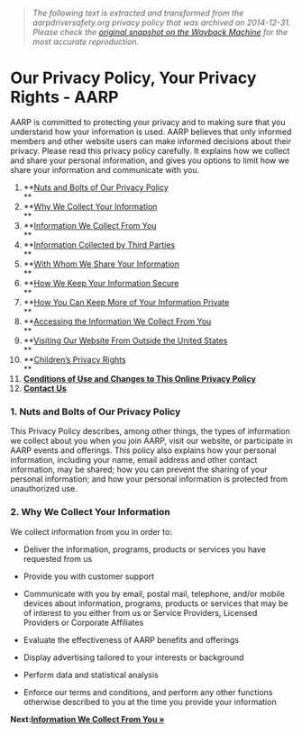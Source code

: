 > *The following text is extracted and transformed from the aarpdriversafety.org privacy policy that was archived on 2014-12-31. Please check the [original snapshot on the Wayback Machine](https://web.archive.org/web/20141231024134id_/http%3A//www.aarp.org/about-aarp/info-05-2010/privacypolicy.html) for the most accurate reproduction.*

# Our Privacy Policy, Your Privacy Rights - AARP

AARP is committed to protecting your privacy and to making sure that you understand how your information is used. AARP believes that only informed members and other website users can make informed decisions about their privacy. Please read this privacy policy carefully. It explains how we collect and share your personal information, and gives you options to limit how we share your information and communicate with you.  


  1. **[Nuts and Bolts of Our Privacy Policy](http://www.aarp.org/about-aarp/info-05-2010/privacypolicy.1.html#01)  
**
  2. **[Why We Collect Your Information](http://www.aarp.org/about-aarp/info-05-2010/privacypolicy.1.html#02)  
**
  3. **[Information We Collect From You](http://www.aarp.org/about-aarp/info-05-2010/privacypolicy.2.html#03)  
**
  4. **[Information Collected by Third Parties](http://www.aarp.org/about-aarp/info-05-2010/privacypolicy.3.html#04)  
**
  5. **[With Whom We Share Your Information](http://www.aarp.org/about-aarp/info-05-2010/privacypolicy.4.html#05)  
**
  6. **[How We Keep Your Information Secure](http://www.aarp.org/about-aarp/info-05-2010/privacypolicy.5.html#06)  
**
  7. **[How You Can Keep More of Your Information Private](http://www.aarp.org/about-aarp/info-05-2010/privacypolicy.5.html#07)  
**
  8. **[Accessing the Information We Collect From You](http://www.aarp.org/about-aarp/info-05-2010/privacypolicy.6.html#08)  
**
  9. **[Visiting Our Website From Outside the United States](http://www.aarp.org/about-aarp/info-05-2010/privacypolicy.6.html#09)  
**
  10. **[Children’s Privacy Rights](http://www.aarp.org/about-aarp/info-05-2010/privacypolicy.6.html#10)  
**
  11. **[Conditions of Use and Changes to This Online Privacy Policy](http://www.aarp.org/about-aarp/info-05-2010/privacypolicy.6.html#11)**
  12. **[Contact Us](http://www.aarp.org/about-aarp/info-05-2010/privacypolicy.6.html#12)**  




### 1\. Nuts and Bolts of Our Privacy Policy  


This Privacy Policy describes, among other things, the types of information we collect about you when you join AARP, visit our website, or participate in AARP events and offerings. This policy also explains how your personal information, including your name, email address and other contact information, may be shared; how you can prevent the sharing of your personal information; and how your personal information is protected from unauthorized use.  


### 2\. Why We Collect Your Information  


We collect information from you in order to:  


  * Deliver the information, programs, products or services you have requested from us  

  * Provide you with customer support  

  * Communicate with you by email, postal mail, telephone, and/or mobile devices about information, programs, products or services that may be of interest to you either from us or Service Providers, Licensed Providers or Corporate Affiliates  

  * Evaluate the effectiveness of AARP benefits and offerings  

  * Display advertising tailored to your interests or background  

  * Perform data and statistical analysis  

  * Enforce our terms and conditions, and perform any other functions otherwise described to you at the time you provide your information



**Next:[Information We Collect From You »](https://web.archive.org/about-aarp/info-05-2010/privacypolicy.2.html)**

